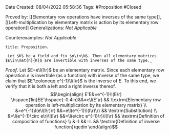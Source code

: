 <br />
<br />

Date Created: 08/04/2022 05:58:36
Tags: #Proposition #Closed

Proved by: [[Elementary row operations have inverses of the same type]], [[Left-multiplication by elementary matrix is action by its elementary row operation]]
Generalizations: _Not Applicable_

Counterexamples: _Not Applicable_

``` ad-Proposition
title: Proposition.

_Let $K$ be a field and fix $n\in\N$. Then all elementary matrices $E\in\mat{n}{K}$ are invertible with inverses of the same type._

```

_Proof_. Let $E=e\l(I\r)$ be an elementary matrix. Since each elementary row operation $e$ is invertible (as a function) with inverse of the same type, we claim that $E'\coloneqq e^{-1}\l(I\r)$ is the inverse of $E$. To this end, we verify that it is both a left and a right inverse thereof.
$$\begin{align}
    E'E&=e^{-1}\l(E\r) \hspace{1in}EE'\hspace{-0.4in}&&=e\l(E'\r) && \textrm{Elementary row operation is left-multiplication by its elementary matrix} \\
    &=e^{-1}\l(e\l(I\r)\r) &&=e\l(e^{-1}\l(I\r)\r) && \textrm{Substitution} \\
    &=\l(e^{-1}\circ e\r)\l(I\r) &&=\l(e\circ e^{-1}\r)\l(I\r) && \textrm{Definition of composition of functions} \\
    &=I &&=I. && \textrm{Definition of inverse function}\qedin
\end{align}$$
